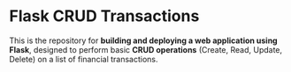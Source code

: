 # Flask CRUD Transactions

This is the repository for **building and deploying a web application using Flask**, designed to perform basic **CRUD operations** (Create, Read, Update, Delete) on a list of financial transactions.

